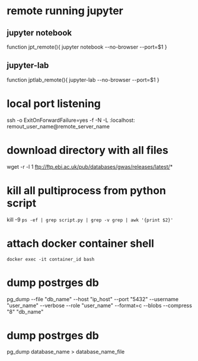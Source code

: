 # remote running jupyter
## jupyter notebook
function jpt_remote(){
    jupyter notebook --no-browser --port=$1
}

## jupyter-lab
function jptlab_remote(){
    jupyter-lab --no-browser --port=$1
}

# local port listening
ssh -o ExitOnForwardFailure=yes -f -N -L <port>:localhost:<port> remout_user_name@remote_server_name

# download directory with all files
wget -r -l 1 ftp://ftp.ebi.ac.uk/pub/databases/gwas/releases/latest/*

# kill all pultiprocess from python script
kill -9 `ps -ef | grep script.py | grep -v grep | awk '{print $2}'`
 
# attach docker container shell
    docker exec -it container_id bash
    
# dump postrges db
pg_dump --file "db_name" --host "ip_host" --port "5432" --username "user_name" --verbose --role "user_name" --format=c --blobs --compress "8" "db_name"

# dump postrges db
pg_dump database_name > database_name_file
